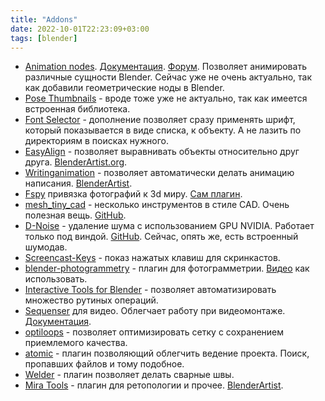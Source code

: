 ```yaml
---
title: "Addons"
date: 2022-10-01T22:23:09+03:00
tags: [blender]
---
```


* [Animation nodes](https://github.com/JacquesLucke/animation_nodes/releases). [Документация](http://animation-nodes-manual.readthedocs.io/en/latest/index.html). [Форум](https://blenderartists.org/forum/showthread.php?350296-Addon-Animation-Nodes). Позволяет анимировать различные сущности Blender. Сейчас уже не очень актуально, так как добавили геометрические ноды в Blender.
* [Pose Thumbnails](https://github.com/sybrenstuvel/pose_thumbnails) - вроде тоже уже не актуально, так как имеется встроенная библиотека.
* [Font Selector](https://gumroad.com/l/gLFsh) - дополнение позволяет сразу применять шрифт, который показывается в виде списка, к объекту. А не лазить по директориям в поисках нужного.
* [EasyAlign](https://github.com/sergeod9/Easy_Align_Addon) - позволяет выравнивать объекты относительно друг друга. [BlenderArtist.org](https://blenderartists.org/t/addon-easy-align/685704).
* [Writinganimation](https://github.com/Shriinivas/writinganimation) - позволяет автоматически делать анимацию написания. [BlenderArtist](https://blenderartists.org/t/add-on-for-generating-writing-animation-free/1138985).
* [Fspy](https://fspy.io/) привязка фотографий к 3d миру. [Сам плагин](https://github.com/stuffmatic/fSpy-Blender).
* [mesh_tiny_cad](http://zeffii.github.io/mesh_tiny_cad/) - несколько инструментов в стиле CAD. Очень полезная вещь. [GitHub](https://github.com/zeffii/mesh_tiny_cad).
* [D-Noise](https://remingtongraphics.net/tools/d-noise) - удаление шума с использованием GPU NVIDIA. Работает только под виндой. [GitHub](https://github.com/grantwilk/DNOISE). Сейчас, опять же, есть встроенный шумодав.
* [Screencast-Keys](https://github.com/nutti/Screencast-Keys) - показ нажатых клавиш для скринкастов.
* [blender-photogrammetry](https://github.com/stuarta0/blender-photogrammetry) - плагин для фотограмметрии. [Видео](https://www.youtube.com/watch?time_continue=3&v=hk5ovQ6-IbM) как использовать.
* [Interactive Tools for Blender](https://blenderartists.org/t/interactive-tools-for-blender-2-8/1164932) - позволяет автоматизировать множество рутиных операций.
* [Sequenser](https://github.com/GDquest/Blender-power-sequencer) для видео. Облегчает работу при видеомонтаже. [Документация](https://www.gdquest.com/blender/power-sequencer/docs).
* [optiloops](https://github.com/vilemduha/optiloops) - позволяет оптимизировать сетку с сохранением приемлемого качества.
* [atomic](https://remington.pro/software/blender/atomic) - плагин позволяющий облегчить ведение проекта. Поиск, пропавших файлов и тому подобное.
* [Welder](https://blenderartists.org/t/welder/672478?u=peetie) - плагин позволяет делать сварные швы.
* [Mira Tools](https://github.com/mifth/mifthtools) - плагин для ретопологии и прочее. [BlenderArtist](https://blenderartists.org/t/miratools/637385).
